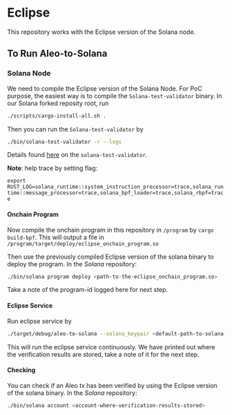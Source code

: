 # Eclipse

This repository works with the Eclipse version of the Solana node.

## To Run Aleo-to-Solana

### Solana Node

We need to compile the Eclipse version of the Solana Node.
For PoC purpose, the easiest way is to compile the `Solana-test-validator` binary.
In our Solana forked reposity root, run

```sh
./scripts/cargo-install-all.sh .
```

Then you can run the `Solana-test-validator` by

```sh
./bin/solana-test-validator -r --logs
```

Details found [here](https://docs.solana.com/developing/test-validator) on the `solana-test-validator`.

**Note**: help trace by setting flag:

`export RUST_LOG=solana_runtime::system_instruction_processor=trace,solana_runtime::message_processor=trace,solana_bpf_loader=trace,solana_rbpf=trace`

#### Onchain Program

Now compile the onchain program in this repository in `/program` by `cargo build-bpf`.
This will output a file in `/program/target/deploy/eclipse_onchain_program.so`

Then use the previously compiled Eclipse version of the solana binary to deploy the program.
In the _Solana_ repository:

```sh
./bin/solana program deploy <path-to-the-eclipse_onchain_program.so>
```

Take a note of the program-id logged here for next step.

#### Eclipse Service

Run eclipse service by

```sh
./target/debug/aleo-to-solana --solana_keypair <default-path-to-solana-test-verifier-config-keypair> verify_proofs --eclipse_program_id <Eclipse-onchain-program-id>
```

This will run the eclipse service continuously.
We have printed out where the verification results are stored, take a note of it for the next step.

#### Checking

You can check if an Aleo tx has been verified by using the Eclipse version of the solana binary.
In the _Solana_ repository:

```sh
./bin/solana account <account-where-verification-results-stored>
```

